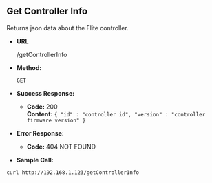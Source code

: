 **Get Controller Info**
----
  Returns json data about the Flite controller.

* **URL**

  /getControllerInfo

* **Method:**

  `GET`

* **Success Response:**

  * **Code:** 200 <br />
    **Content:** `{ "id" : "controller id", "version" : "controller firmware version" }`
 
* **Error Response:**

  * **Code:** 404 NOT FOUND <br />

* **Sample Call:**

`curl http://192.168.1.123/getControllerInfo`
